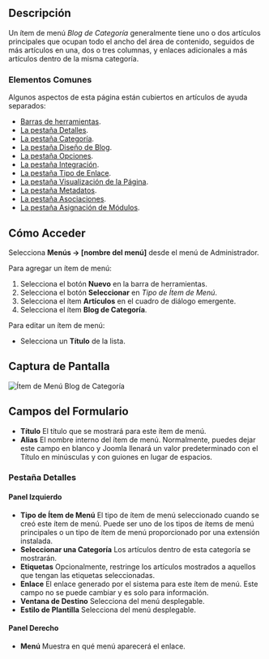 <!-- Filename: Help4.x:Menu_Item:_Category_Blog / Display title: Blog de Categoría -->

## Descripción

Un ítem de menú *Blog de Categoría* generalmente tiene uno o dos artículos principales que ocupan todo el ancho del área de contenido, seguidos de más artículos en una, dos o tres columnas, y enlaces adicionales a más artículos dentro de la misma categoría.

### Elementos Comunes

Algunos aspectos de esta página están cubiertos en artículos de ayuda separados:

* [Barras de herramientas](jdocmanual?article=help/common-elements/toolbars).
* [La pestaña Detalles](jdocmanual?article=help/menu-items-common/menu-item-details).
* [La pestaña Categoría](jdocmanual?article=help/menu-items-common/menu-item-category).
* [La pestaña Diseño de Blog](jdocmanual?article=help/menu-items-common/menu-item-blog-layout).
* [La pestaña Opciones](jdocmanual?article=help/menu-items-common/menu-item-article-options).
* [La pestaña Integración](jdocmanual?article=help/menu-items-common/menu-item-integration).
* [La pestaña Tipo de Enlace](jdocmanual?article=help/menu-items-common/menu-item-link-type).
* [La pestaña Visualización de la Página](jdocmanual?article=help/menu-items-common/menu-item-page-display).
* [La pestaña Metadatos](jdocmanual?article=help/menu-items-common/menu-item-metadata).
* [La pestaña Asociaciones](jdocmanual?article=help/common-elements/edit-associations).
* [La pestaña Asignación de Módulos](jdocmanual?article=help/menu-items-common/menu-item-module-assignment).

## Cómo Acceder

Selecciona **Menús → \[nombre del menú\]** desde el menú de Administrador.

Para agregar un ítem de menú:

1.  Selecciona el botón **Nuevo** en la barra de herramientas.
2.  Selecciona el botón **Seleccionar** en *Tipo de Ítem de Menú*.
3.  Selecciona el ítem **Artículos** en el cuadro de diálogo emergente.
4.  Selecciona el ítem **Blog de Categoría**.

Para editar un ítem de menú:

- Selecciona un **Título** de la lista.

## Captura de Pantalla

![Ítem de Menú Blog de Categoría](../../../es/images/menu-items/articles-category-blog-details-tab.png)

## Campos del Formulario

- **Título** El título que se mostrará para este ítem de menú.
- **Alias** El nombre interno del ítem de menú. Normalmente, puedes dejar
  este campo en blanco y Joomla llenará un valor predeterminado con el Título en minúsculas y con guiones en lugar de espacios.

### Pestaña Detalles

#### Panel Izquierdo

- **Tipo de Ítem de Menú** El tipo de ítem de menú seleccionado cuando se creó este ítem de menú. Puede ser uno de los tipos de ítems de menú principales o un tipo de ítem de menú proporcionado por una extensión instalada.
- **Seleccionar una Categoría** Los artículos dentro de esta categoría se mostrarán.
- **Etiquetas** Opcionalmente, restringe los artículos mostrados a aquellos que tengan las etiquetas seleccionadas.
- **Enlace** El enlace generado por el sistema para este ítem de menú. Este campo no se puede cambiar y es solo para información.
- **Ventana de Destino** Selecciona del menú desplegable.
- **Estilo de Plantilla** Selecciona del menú desplegable.

#### Panel Derecho

- **Menú** Muestra en qué menú aparecerá el enlace.
